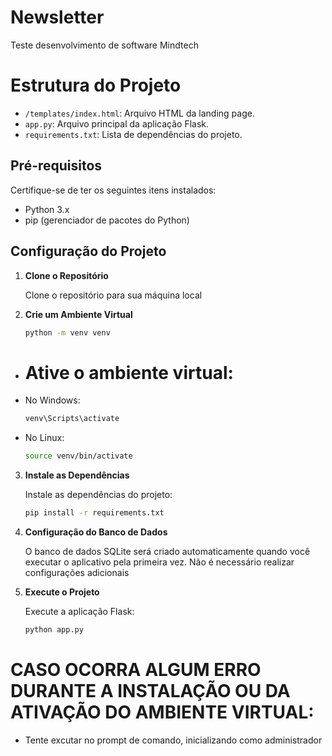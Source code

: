 # Newsletter
Teste desenvolvimento de software Mindtech


# Estrutura do Projeto
- `/templates/index.html`: Arquivo HTML da landing page.
- `app.py`: Arquivo principal da aplicação Flask.
- `requirements.txt`: Lista de dependências do projeto.

## Pré-requisitos

Certifique-se de ter os seguintes itens instalados:

- Python 3.x
- pip (gerenciador de pacotes do Python)


## Configuração do Projeto

1. **Clone o Repositório**

   Clone o repositório para sua máquina local

2. **Crie um Ambiente Virtual**

   ```bash
   python -m venv venv
 - # Ative o ambiente virtual:
 - No Windows:
    ```bash
   venv\Scripts\activate
- No Linux:
    ```bash
   source venv/bin/activate
3. **Instale as Dependências**

     Instale as dependências do projeto:
   ```bash
   pip install -r requirements.txt
4. **Configuração do Banco de Dados**

   O banco de dados SQLite será criado automaticamente quando você executar o aplicativo pela primeira vez. Não é necessário realizar configurações adicionais


5. **Execute o Projeto**
 
    Execute a aplicação Flask:
   
      ```bash
    python app.py

# CASO OCORRA ALGUM ERRO DURANTE A INSTALAÇÃO OU DA ATIVAÇÃO DO AMBIENTE VIRTUAL:
- Tente excutar no prompt de comando, inicializando como administrador
